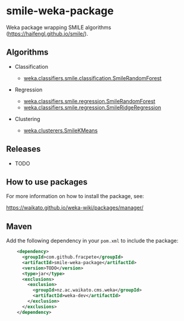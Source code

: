 # smile-weka-package
Weka package wrapping SMILE algorithms (https://haifengl.github.io/smile/).

## Algorithms

* Classification

  * [weka.classifiers.smile.classification.SmileRandomForest](https://haifengl.github.io/smile/api/java/smile/classification/RandomForest.html)
  
* Regression
  
  * [weka.classifiers.smile.regression.SmileRandomForest](https://haifengl.github.io/smile/api/java/smile/regression/RandomForest.html)
  * [weka.classifiers.smile.regression.SmileRidgeRegression](https://haifengl.github.io/smile/api/java/smile/regression/RidgeRegression.html)

* Clustering

  * [weka.clusterers.SmileKMeans](https://haifengl.github.io/smile/api/java/smile/clustering/KMeans.html)


## Releases

* TODO


## How to use packages

For more information on how to install the package, see:

https://waikato.github.io/weka-wiki/packages/manager/


## Maven

Add the following dependency in your `pom.xml` to include the package:

```xml
    <dependency>
      <groupId>com.github.fracpete</groupId>
      <artifactId>smile-weka-package</artifactId>
      <version>TODO</version>
      <type>jar</type>
      <exclusions>
        <exclusion>
          <groupId>nz.ac.waikato.cms.weka</groupId>
          <artifactId>weka-dev</artifactId>
        </exclusion>
      </exclusions>
    </dependency>
```

